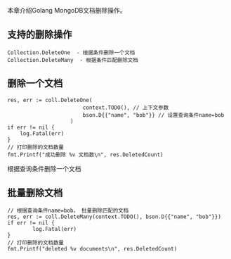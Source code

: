 本章介绍Golang MongoDB文档删除操作。

## 支持的删除操作
```terminal
Collection.DeleteOne  - 根据条件删除一个文档
Collection.DeleteMany  - 根据条件匹配删除文档
```

## 删除一个文档
```terminal
res, err := coll.DeleteOne(
                        context.TODO(), // 上下文参数
                        bson.D{{"name", "bob"}} // 设置查询条件name=bob
                    )
if err != nil {
    log.Fatal(err)
}
// 打印删除的文档数量
fmt.Printf("成功删除 %v 文档数\n", res.DeletedCount)
```
根据查询条件删除一个文档

## 批量删除文档
```terminal
// 根据查询条件name=bob， 批量删除匹配的文档
res, err := coll.DeleteMany(context.TODO(), bson.D{{"name", "bob"}})
if err != nil {
        log.Fatal(err)
}
// 打印删除的文档数量
fmt.Printf("deleted %v documents\n", res.DeletedCount)
```